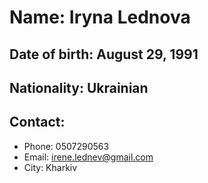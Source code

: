 # Name: Iryna Lednova

## Date of birth: August 29, 1991
## Nationality: Ukrainian

## Contact: 
* Phone: 0507290563
* Email: irene.lednev@gmail.com
* City: Kharkiv




